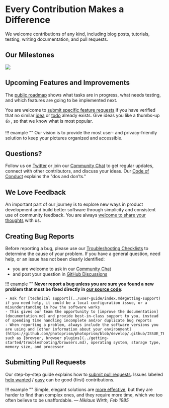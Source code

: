 # Every Contribution Makes a Difference

We welcome contributions of any kind, including blog posts, tutorials, testing, writing documentation, and pull requests.

## Our Milestones ##

![](https://dl.photoprism.app/img/diagrams/milestones.png)

## Upcoming Features and Improvements ##

The [public roadmap](https://github.com/photoprism/photoprism/projects/5) shows what tasks are in progress, 
what needs testing, and which features are going to be implemented next.

You are welcome to [submit specific feature requests](issues.md) if you have verified that no similar
[idea](https://github.com/photoprism/photoprism/labels/idea) or [todo](https://github.com/photoprism/photoprism/labels/todo)
already exists. Give ideas you like a thumbs-up 👍  , so that we know what is most popular.

!!! example ""
    Our vision is to provide the most user- and privacy-friendly solution to keep your pictures organized and accessible.

## Questions? ##

Follow us on [Twitter](https://twitter.com/photoprism_app) or join our [Community Chat](https://gitter.im/browseyourlife/community)
to get regular updates, connect with other contributors, and discuss your ideas. Our [Code of Conduct](https://photoprism.app/code-of-conduct) explains the "dos and don’ts."

## We Love Feedback ##

An important part of our journey is to explore new ways in product development and build better software through simplicity
and consistent use of community feedback. You are always [welcome to share your thoughts](../contact.md) with us.

## Creating Bug Reports ##

Before reporting a bug, please use our [Troubleshooting Checklists](../getting-started/troubleshooting/index.md)
to determine the cause of your problem. If you have a general question, need help, or an issue has not been clearly
identified:

- you are welcome to ask in our [Community Chat](https://gitter.im/browseyourlife/community)
- and post your question in [GitHub Discussions](https://github.com/photoprism/photoprism/discussions)

!!! example ""
    **Never report a bug unless you are sure you found a new problem that must be fixed directly in [our source code](https://github.com/photoprism/photoprism):**

    - Ask for [technical support](../user-guide/index.md#getting-support) if you need help, it could be a local configuration issue, or a misunderstanding in how the software works
    - This gives our team the opportunity to [improve the documentation](documentation.md) and provide best-in-class support to you, instead of spending time handling incomplete and/or duplicate bug reports
    - When reporting a problem, always include the software versions you are using and [other information about your environment](https://github.com/photoprism/photoprism/blob/develop/.github/ISSUE_TEMPLATE/bug_report.md) such as [browser, browser plugins](../getting-started/troubleshooting/browsers.md), operating system, storage type, memory size, and processor

## Submitting Pull Requests ##

Our step-by-step guide explains how to [submit pull requests](pull-requests.md).
Issues labeled [help wanted](https://github.com/photoprism/photoprism/labels/help%20wanted) /
[easy](https://github.com/photoprism/photoprism/labels/easy) can be good (first) contributions.

!!! example ""
    Simple, elegant solutions are [more effective](issues.md#effectiveness-efficiency), but they are harder to find than complex ones, and they require more
    time, which we too often believe to be unaffordable. — <cite>Niklaus Wirth, Feb 1985</cite>

